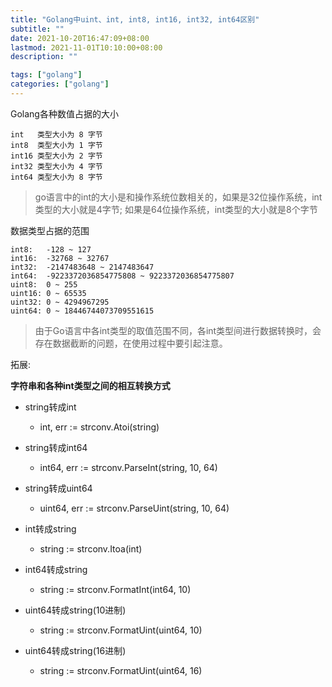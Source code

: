 ```yaml
---
title: "Golang中uint、int, int8, int16, int32, int64区别"
subtitle: ""
date: 2021-10-20T16:47:09+08:00
lastmod: 2021-11-01T10:10:00+08:00
description: ""

tags: ["golang"]
categories: ["golang"]
---
```


Golang各种数值占据的大小

```
int   类型大小为 8 字节
int8  类型大小为 1 字节
int16 类型大小为 2 字节
int32 类型大小为 4 字节
int64 类型大小为 8 字节
```
> go语言中的int的大小是和操作系统位数相关的，如果是32位操作系统，int类型的大小就是4字节; 如果是64位操作系统，int类型的大小就是8个字节

数据类型占据的范围

```
int8:   -128 ~ 127
int16:  -32768 ~ 32767
int32:  -2147483648 ~ 2147483647
int64:  -9223372036854775808 ~ 9223372036854775807
uint8:  0 ~ 255
uint16: 0 ~ 65535
uint32: 0 ~ 4294967295
uint64: 0 ~ 18446744073709551615
```
> 由于Go语言中各int类型的取值范围不同，各int类型间进行数据转换时，会存在数据截断的问题，在使用过程中要引起注意。

拓展:

**字符串和各种int类型之间的相互转换方式**

- string转成int
    - int, err := strconv.Atoi(string)

- string转成int64
    - int64, err := strconv.ParseInt(string, 10, 64)

- string转成uint64
    - uint64, err := strconv.ParseUint(string, 10, 64)

- int转成string
    - string := strconv.Itoa(int)

- int64转成string
    - string := strconv.FormatInt(int64, 10)

- uint64转成string(10进制)
    - string := strconv.FormatUint(uint64, 10)

- uint64转成string(16进制)
    - string := strconv.FormatUint(uint64, 16)
